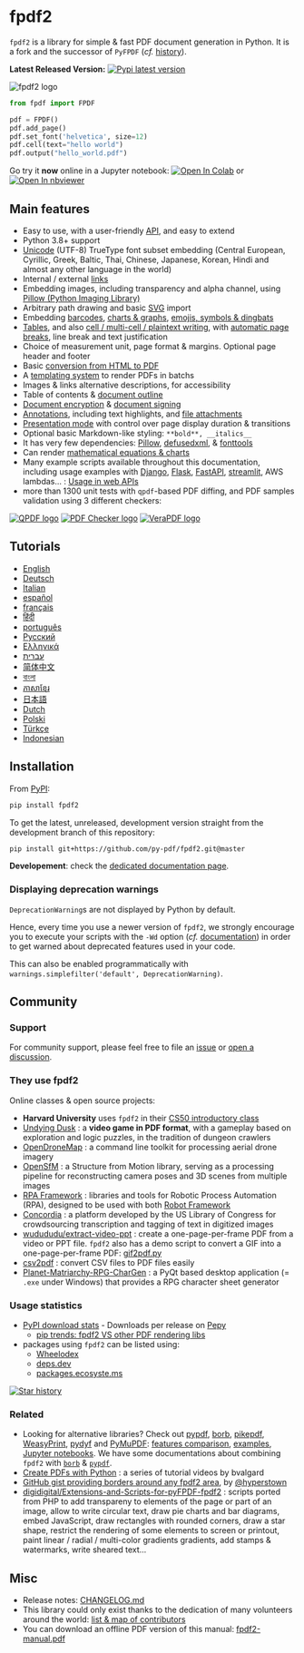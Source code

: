 # fpdf2 #

`fpdf2` is a library for simple & fast PDF document generation in Python.
It is a fork and the successor of `PyFPDF` (_cf._ [history](https://py-pdf.github.io/fpdf2/History.html)).

**Latest Released Version:** [![Pypi latest version](https://img.shields.io/pypi/v/fpdf2.svg)](https://pypi.python.org/pypi/fpdf2)

![fpdf2 logo](fpdf2-logo.png)

```python
from fpdf import FPDF

pdf = FPDF()
pdf.add_page()
pdf.set_font('helvetica', size=12)
pdf.cell(text="hello world")
pdf.output("hello_world.pdf")
```

Go try it **now** online in a Jupyter notebook: [![Open In Colab](https://colab.research.google.com/assets/colab-badge.svg)](https://colab.research.google.com/github/py-pdf/fpdf2/blob/master/tutorial/notebook.ipynb) or [![Open In nbviewer](https://img.shields.io/badge/Open_In-nbviewer-blue?logo=jupyter)](https://nbviewer.org/github/py-pdf/fpdf2/blob/master/tutorial/notebook.ipynb)

## Main features ##

* Easy to use, with a user-friendly [API](https://py-pdf.github.io/fpdf2/fpdf/), and easy to extend
* Python 3.8+ support
* [Unicode](Unicode.md) (UTF-8) TrueType font subset embedding (Central European, Cyrillic, Greek, Baltic, Thai, Chinese, Japanese, Korean, Hindi and almost any other language in the world)
* Internal / external [links](Links.md)
* Embedding images, including transparency and alpha channel, using [Pillow (Python Imaging Library)](https://pillow.readthedocs.io/en/stable/)
* Arbitrary path drawing and basic [SVG](SVG.md) import
* Embedding [barcodes](Barcodes.md), [charts & graphs](Maths.md), [emojis, symbols & dingbats](EmojisSymbolsDingbats.md)
* [Tables](Tables.md), and also [cell / multi-cell / plaintext writing](Text.md), with [automatic page breaks](PageBreaks.md), line break and text justification
* Choice of measurement unit, page format & margins. Optional page header and footer
* Basic [conversion from HTML to PDF](HTML.md)
* A [templating system](Templates.md) to render PDFs in batchs
* Images & links alternative descriptions, for accessibility
* Table of contents & [document outline](DocumentOutlineAndTableOfContents.md)
* [Document encryption](Encryption.md) & [document signing](Signing.md)
* [Annotations](Annotations.md), including text highlights, and [file attachments](FileAttachments.md)
* [Presentation mode](Presentations.md) with control over page display duration & transitions
* Optional basic Markdown-like styling: `**bold**, __italics__`
* It has very few dependencies: [Pillow](https://pillow.readthedocs.io/en/stable/), [defusedxml](https://pypi.org/project/defusedxml/), & [fonttools](https://pypi.org/project/fonttools/)
* Can render [mathematical equations & charts](https://py-pdf.github.io/fpdf2/Maths.html)
* Many example scripts available throughout this documentation, including usage examples with [Django](https://www.djangoproject.com/), [Flask](https://flask.palletsprojects.com), [FastAPI](https://fastapi.tiangolo.com/), [streamlit](https://streamlit.io/), AWS lambdas... : [Usage in web APIs](UsageInWebAPI.md)
* more than 1300 unit tests with `qpdf`-based PDF diffing, and PDF samples validation using 3 different checkers:

[![QPDF logo](qpdf-logo.svg)](https://github.com/qpdf/qpdf)
[![PDF Checker logo](pdfchecker-logo.png)](https://www.datalogics.com/products/pdf-tools/pdf-checker/)
[![VeraPDF logo](vera-logo.jpg)](https://verapdf.org)

## Tutorials ##

* [English](Tutorial.md)
* [Deutsch](Tutorial-de.md)
* [Italian](Tutorial-it.md)
* [español](Tutorial-es.md)
* [français](Tutorial-fr.md)
* [हिंदी](Tutorial-hi.md)
* [português](Tutorial-pt.md)
* [Русский](Tutorial-ru.md)
* [Ελληνικά](Tutorial-gr.md)
* [עברית](Tutorial-he.md)
* [简体中文](Tutorial-zh.md)
* [বাংলা](Tutorial-bn.md)
* [ភាសាខ្មែរ](Tutorial-km.md)
* [日本語](Tutorial-ja.md)
* [Dutch](Tutorial-nl.md)
* [Polski](Tutorial-pl.md)
* [Türkçe](Tutorial-tr.md)
* [Indonesian](Tutorial-id.md)

## Installation ##

From [PyPI](https://pypi.python.org/pypi/fpdf2):
```bash
pip install fpdf2
```

To get the latest, unreleased, development version straight from the development branch of this repository:

```bash
pip install git+https://github.com/py-pdf/fpdf2.git@master
```

**Developement**: check the [dedicated documentation page](Development.md).

### Displaying deprecation warnings
`DeprecationWarning`s are not displayed by Python by default.

Hence, every time you use a newer version of `fpdf2`, we strongly encourage you to execute your scripts
with the `-Wd` option (_cf._ [documentation](https://docs.python.org/3/using/cmdline.html#cmdoption-W)) 
in order to get warned about deprecated features used in your code.

This can also be enabled programmatically with `warnings.simplefilter('default', DeprecationWarning)`.

## Community ##

### Support ###

For community support, please feel free to file an [issue](https://github.com/py-pdf/fpdf2/issues)
or [open a discussion](https://github.com/py-pdf/fpdf2/discussions).

### They use fpdf2 ###
<!-- cf. Watchman Pypi & DavHau/pypi-deps-db -->
Online classes & open source projects:

* **Harvard University** uses `fpdf2` in their [CS50 introductory class](https://cs50.harvard.edu/python/2022/psets/8/shirtificate/)
* [Undying Dusk](https://lucas-c.itch.io/undying-dusk) : a **video game in PDF format**, with a gameplay based on exploration and logic puzzles, in the tradition of dungeon crawlers
* [OpenDroneMap](https://github.com/OpenDroneMap/ODM) : a command line toolkit for processing aerial drone imagery
* [OpenSfM](https://github.com/mapillary/OpenSfM) : a Structure from Motion library, serving as a processing pipeline for reconstructing camera poses and 3D scenes from multiple images
* [RPA Framework](https://github.com/robocorp/rpaframework) : libraries and tools for Robotic Process Automation (RPA), designed to be used with both [Robot Framework](https://robotframework.org)
* [Concordia](https://github.com/LibraryOfCongress/concordia) : a platform developed by the US Library of Congress for crowdsourcing transcription and tagging of text in digitized images
* [wudududu/extract-video-ppt](https://github.com/wudududu/extract-video-ppt) : create a one-page-per-frame PDF from a video or PPT file.
  `fpdf2` also has a demo script to convert a GIF into a one-page-per-frame PDF: [gif2pdf.py](https://github.com/py-pdf/fpdf2/blob/master/tutorial/gif2pdf.py)
* [csv2pdf](https://github.com/TECH-SAVVY-GUY/csv2pdf) : convert CSV files to PDF files easily
* [Planet-Matriarchy-RPG-CharGen](https://github.com/ShawnDriscoll/Planet-Matriarchy-RPG-CharGen) : a PyQt based desktop application (= `.exe` under Windows) that provides a RPG character sheet generator

### Usage statistics

- [PyPI download stats](https://pypistats.org/packages/fpdf2) - Downloads per release on [Pepy](https://pepy.tech/project/fpdf2)
  - [pip trends: fpdf2 VS other PDF rendering libs](https://piptrends.com/compare/fpdf2-vs-fpdf-vs-pypdf-vs-borb-vs-reportlab)
- packages using `fpdf2` can be listed using:
    * [Wheelodex](https://www.wheelodex.org/projects/fpdf2/rdepends/)
    * [deps.dev](https://deps.dev/pypi/fpdf2/2.8.1/dependents)
    * [packages.ecosyste.ms](https://packages.ecosyste.ms/registries/pypi.org/packages/fpdf2/dependent_packages)

[![Star history](https://api.star-history.com/svg?repos=py-pdf/fpdf2)](https://star-history.com/#py-pdf/fpdf2)

### Related ###

* Looking for alternative libraries? Check out [pypdf](https://github.com/py-pdf/pypdf), [borb](https://github.com/jorisschellekens/borb), [pikepdf](https://github.com/pikepdf/pikepdf), [WeasyPrint](https://github.com/Kozea/WeasyPrint), [pydyf](https://pypi.org/project/pydyf/) and [PyMuPDF](https://pymupdf.readthedocs.io/en/latest/index.html): [features comparison](https://pymupdf.readthedocs.io/en/latest/about.html), [examples](https://github.com/pymupdf/PyMuPDF-Utilities/tree/master/examples#examples), [Jupyter notebooks](https://github.com/pymupdf/PyMuPDF-Utilities/tree/master/jupyter-notebooks).
  We have some documentations about combining `fpdf2` with [`borb`](CombineWithBorb.md) & [`pypdf`](CombineWithPypdf.md).
* [Create PDFs with Python](https://www.youtube.com/playlist?list=PLjNQtX45f0dR9K2sMJ5ad9wVjqslNBIC0) : a series of tutorial videos by bvalgard
* [GitHub gist providing borders around any fpdf2 area](https://gist.github.com/hyperstown/88a44b28313549a43255f590f4915b1a), by [@hyperstown](https://github.com/hyperstown)
* [digidigital/Extensions-and-Scripts-for-pyFPDF-fpdf2](https://github.com/digidigital/Extensions-and-Scripts-for-pyFPDF-fpdf2) : scripts ported from PHP to add transpareny to elements of the page or part of an image, allow to write circular text,
   draw pie charts and bar diagrams, embed JavaScript, draw rectangles with rounded corners, draw a star shape,
   restrict the rendering of some elements to screen or printout, paint linear / radial / multi-color gradients gradients, add stamps & watermarks, write sheared text...

## Misc ##

* Release notes: [CHANGELOG.md](https://github.com/py-pdf/fpdf2/blob/master/CHANGELOG.md)
* This library could only exist thanks to the dedication of many volunteers around the world:
  [list & map of contributors](https://github.com/py-pdf/fpdf2/blob/master/README.md#contributors-)
* You can download an offline PDF version of this manual: [fpdf2-manual.pdf](fpdf2-manual.pdf)
